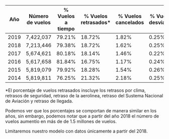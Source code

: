 | Año | Número de vuelos | % Vuelos a tiempo | % Vuelos retrasados* | % Vuelos cancelados | % Vuelos desviados |
|-----|------------------|-------------------|----------------------|---------------------|--------------------|
| 2019 | 7,422,037 | 79.21% | 18.72% | 1.82% | 0.25% |
| 2018 | 7,213,446 | 79.38% | 18.72% | 1.62% | 0.25% |
| 2017 | 5,674,621 | 80.18% | 18.14% | 1.46% | 0.22% |
| 2016 | 5,617,658 | 81.84% | 16.75% | 1.17% | 0.24% |
| 2015 | 5,819,079 | 79.92% | 18.28% | 1.54% | 0.26% |
| 2014 | 5,819,811 | 76.25% | 21.32% | 2.18% | 0.25% |

*El porcentaje de vuelos retrasados inscluye los retrasos por clima, retrasos de seguridad, retraso de la aerolinea, retraso del Sustema Nacional de Aviación y retraso de llegada.

Podemos ver que los porcentajes se comportan de manera similar en los años, sin embargo, podemos notar que a partir del año 2018 el número de vuelos aumentío en más de de 1.5 millones de vuelos.

Limitaremos nuestro modelo con datos únicamente a partir del 2018.
